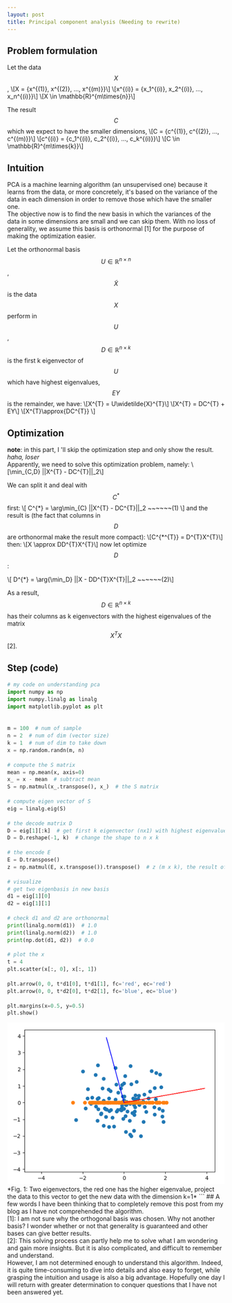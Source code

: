 ```yaml
---
layout: post
title: Principal component analysis (Needing to rewrite)
---
```

## Problem formulation
Let the data $$X$$, 
\\[X = {x^{(1)}, x^{(2)}, ..., x^{(m)}}\\] 
\\[x^{(i)} = {x_1^{(i)}, x_2^{(i)}, ..., x_n^{(i)}}\\]
\\[X \in \mathbb{R}^{m\times{n}}\\]

The result $$C$$ which we expect to have the smaller dimensions, 
\\[C = {c^{(1)}, c^{(2)}, ..., c^{(m)}}\\] 
\\[c^{(i)} = {c_1^{(i)}, c_2^{(i)}, ..., c_k^{(i)}}\\]
\\[C \in \mathbb{R}^{m\times{k}}\\]

## Intuition
PCA is a machine learning algorithm (an unsupervised one) because it learns from the data, or more concretely, it's based on the variance of the data in each dimension in order to remove those which have the smaller one.<br/>
The objective now is to find the new basis in which the variances of the data in some dimensions are small and we can skip them. With no loss of generality, we assume this basis is orthonormal [1] for the purpose of making the optimization easier.

Let the orthonormal basis $$U \in \mathbb{R}^{n\times{n}}$$, $$\widetilde{X}$$ is the data $$X$$ perform in $$U$$, $$D\in \mathbb{R}^{n\times{k}}$$ is the first k eigenvector of $$U$$ which have highest eigenvalues, $$EY$$ is the remainder, we have:
\\[X^{T} = U\widetilde{X}^{T}\\]
\\[X^{T} = DC^{T} + EY\\]
\\[X^{T}\approx{DC^{T}} \\]

## Optimization
**note**: in this part, I 'll skip the optimization step and only show the result. *haha, loser* <br/>
Apparently, we need to solve this optimization problem, namely:
\\[\min_{C,D} ||X^{T} - DC^{T}||_2\\]

We can split it and deal with $$C^{*}$$ first:
\\[ C^{*} = \arg\min_{C} ||X^{T} - DC^{T}||_2 ~~~~~~(1) \\]
and the result is (the fact that columns in $$D$$ are orthonormal make the result more compact):
\\[C^{\*^{T}} = D^{T}X^{T}\\]
then:
\\[X \approx DD^{T}X^{T}\\]
now let optimize $$D$$:
<!-- \\[ D^{*} = \arg \min_{D} \||X - DD^{T}X^{T}|\|_2 ~~~~~~(2) \\] -->
\\[ D^{\*} = \arg{\min_D} \||X - DD^{T}X^{T}|\|_2 ~~~~~~(2)\\]

As a result, $$D\in \mathbb{R}^{n\times{k}}$$ has their columns as k eigenvectors with the highest eigenvalues of the matrix $$X^{T}X$$ [2].

## Step (code)
```python
# my code on understanding pca
import numpy as np
import numpy.linalg as linalg
import matplotlib.pyplot as plt


m = 100  # num of sample
n = 2  # num of dim (vector size)
k = 1  # num of dim to take down
x = np.random.randn(m, n)

# compute the S matrix
mean = np.mean(x, axis=0)
x_ = x - mean  # subtract mean
S = np.matmul(x_.transpose(), x_)  # the S matrix

# compute eigen vector of S
eig = linalg.eig(S)

# the decode matrix D
D = eig[1][:k]  # get first k eigenvector (nx1) with highest eigenvalue
D = D.reshape(-1, k)  # change the shape to n x k

# the encode E
E = D.transpose()
z = np.matmul(E, x.transpose()).transpose()  # z (m x k), the result of pca

# visualize
# get two eigenbasis in new basis
d1 = eig[1][0]
d2 = eig[1][1]

# check d1 and d2 are orthonormal
print(linalg.norm(d1))  # 1.0
print(linalg.norm(d2))  # 1.0
print(np.dot(d1, d2))  # 0.0

# plot the x
t = 4
plt.scatter(x[:, 0], x[:, 1])

plt.arrow(0, 0, t*d1[0], t*d1[1], fc='red', ec='red')
plt.arrow(0, 0, t*d2[0], t*d2[1], fc='blue', ec='blue')

plt.margins(x=0.5, y=0.5)
plt.show()
```
<img src="/assets/pca.png" class="fit image">
<br/>
*Fig. 1: Two eigenvectors, the red one has the higher eigenvalue, project the data to this vector to get the new data with the dimension k=1*
```
## A few words
I have been thinking that to completely remove this post from my blog as I have not comprehended the algorithm.<br/>
[1]: I am not sure why the orthogonal basis was chosen. Why not another basis? I wonder whether or not that generality is guaranteed and other bases can give better results.<br/>
[2]: This solving process can partly help me to solve what I am wondering and gain more insights. But it is also complicated, and difficult to remember and understand.<br/>
However, I am not determined enough to understand this algorithm. Indeed, it is quite time-consuming to dive into details and also easy to forget, while grasping the intuition and usage is also a big advantage. Hopefully one day I will return with greater determination to conquer questions that I have not been answered yet.
